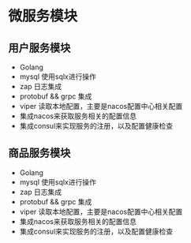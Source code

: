 # 微服务模块
## 用户服务模块
- Golang
- mysql 使用sqlx进行操作
- zap 日志集成
- protobuf && grpc 集成
- viper 读取本地配置，主要是nacos配置中心相关配置
- 集成nacos来获取服务相关的配置信息
- 集成consul来实现服务的注册，以及配置健康检查

## 商品服务模块
- Golang
- mysql 使用sqlx进行操作
- zap 日志集成
- protobuf && grpc 集成
- viper 读取本地配置，主要是nacos配置中心相关配置
- 集成nacos来获取服务相关的配置信息
- 集成consul来实现服务的注册，以及配置健康检查
